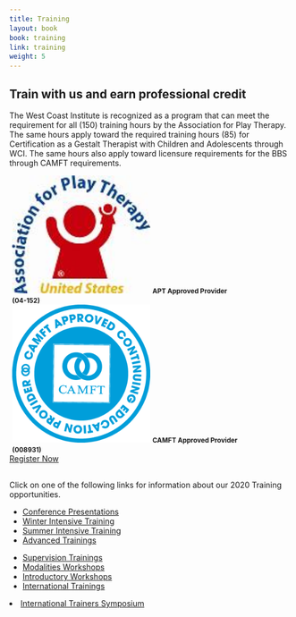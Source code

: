 ```yaml
---
title: Training
layout: book
book: training
link: training
weight: 5
---
```

<div class="row section-hero">
  <div class="col col-sm-10 col-sm-offset-1" style="margin-bottom: 30px;">
    <h2 class="header-title">Train with us and earn professional credit</h2>
    <p>The West Coast Institute is recognized as a program that can meet the requirement for all (150) training hours by the Association for Play Therapy.  The same hours apply toward the required training hours (85) for Certification as a Gestalt Therapist with Children and Adolescents through WCI.  The same hours also apply toward licensure requirements for the BBS through CAMFT requirements.</p>
    <div class="row">
      <div class="col-sm-2 col-sm-offset-4 text-center" style="padding:0 5px;">
        <a href="http://www.a4pt.org/ps.index.cfm" target="_blank"><img src="/assets/img/APT_logo_small.jpg" class="img-responsive" style="width: 50%; margin:auto;" /></a>
        <strong><small>APT Approved Provider</small><br/><small>(04-152)</small></strong>
      </div>
      <div class="col-sm-2 text-center" style="padding:0 5px;">
          <img src="/assets/img/cepa.png" class="img-responsive" style="width: 50%; margin:auto;" />
          <strong><small>CAMFT Approved Provider</small><br/><small>(008931)</small></strong>
      </div>
    </div>
    <a href="/register" class="btn btn-danger">Register Now</a>
  </div>
  <div class="row">
    <div class="col col-sm-10 col-sm-offset-1">
        <div class="well">Click on one of the following links for information about our 2020 Training opportunities.</div>
    </div>
  </div>
  <div class="row">
    <div class="col col-sm-5 col-sm-offset-1">
        <ul class="list-group text-center">
            <li class="list-group-item">
                <a href="#conference" class="btn btn-block btn-success">Conference Presentations</a>
            </li>
            <li class="list-group-item">
                <a href="#winter" class="btn btn-block btn-success">Winter Intensive Training</a>
            </li>
            <li class="list-group-item">
                <a href="#summer" class="btn btn-block btn-success">Summer Intensive Training</a>
            </li>
            <li class="list-group-item">
                <a href="#advanced" class="btn btn-block btn-success">Advanced Trainings</a>
            </li>                                                                                  
        </ul>
    </div>
    <div class="col col-sm-5">
        <ul class="list-group text-center">
            <li class="list-group-item">
                <a href="#supervision" class="btn btn-block btn-success">Supervision Trainings</a>
            </li>
            <li class="list-group-item">
                <a href="#modalities" class="btn btn-block btn-success">Modalities Workshops</a>
            </li>
            <li class="list-group-item">
                <a href="#intro" class="btn btn-block btn-success">Introductory Workshops</a>
            </li>
            <li class="list-group-item">
                <a href="#international" class="btn btn-block btn-success">International Trainings</a>
            </li>                                                                                     
        </ul>                                
    </div>
  </div>
  <div class="row">
    <div class="col col-sm-8 col-sm-offset-2">
        <li class="list-group-item">
            <a href="#trainers" class="btn btn-block btn-primary">International Trainers Symposium</a>
        </li>
    </div>
  </div>
</div>
<div class="row separator"></div>
